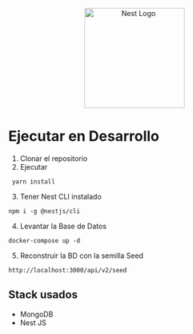 <p align="center">
  <a href="http://nestjs.com/" target="blank"><img src="https://nestjs.com/img/logo-small.svg" width="200" alt="Nest Logo" /></a>
</p>

# Ejecutar en Desarrollo 
  1. Clonar el repositorio
  2. Ejecutar
   ```
    yarn install
   ```
  3. Tener Nest CLI instalado
   ```
  npm i -g @nestjs/cli
   ```

  4. Levantar la Base de Datos 
   ```
  docker-compose up -d
   ```
  5. Reconstruir la BD con la semilla Seed 
   ```
  http://localhost:3000/api/v2/seed
  ```
## Stack usados
* MongoDB
* Nest JS